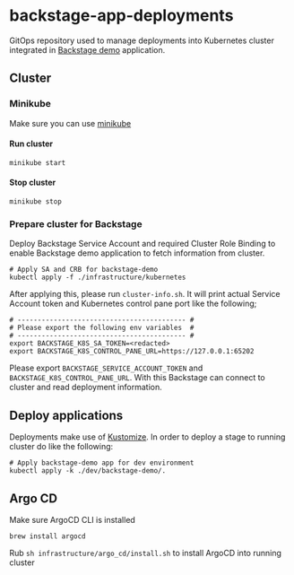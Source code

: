 # backstage-app-deployments

GitOps repository used to manage deployments into Kubernetes cluster integrated in [Backstage demo](https://github.com/floriandorau/backstage-demo) application.

## Cluster

### Minikube

Make sure you can use [minikube](https://minikube.sigs.k8s.io/docs/)

#### Run cluster

```shell
minikube start
```

#### Stop cluster

```shell
minikube stop
```

### Prepare cluster for Backstage

Deploy Backstage Service Account and required Cluster Role Binding to enable Backstage demo application to fetch information from cluster.

```shell
# Apply SA and CRB for backstage-demo 
kubectl apply -f ./infrastructure/kubernetes
```

After applying this, please run `cluster-info.sh`. It will print actual Service Account token and Kubernetes control pane port like the following;

```shell
# ------------------------------------------ #
# Please export the following env variables  #
# ------------------------------------------ #
export BACKSTAGE_K8S_SA_TOKEN=<redacted>
export BACKSTAGE_K8S_CONTROL_PANE_URL=https://127.0.0.1:65202
```

Please export `BACKSTAGE_SERVICE_ACCOUNT_TOKEN` and `BACKSTAGE_K8S_CONTROL_PANE_URL`. With this Backstage can connect to cluster and read deployment information.

## Deploy applications

Deployments make use of [Kustomize](https://kustomize.io/). In order to deploy a stage to running cluster do like the following:

```shell
# Apply backstage-demo app for dev environment
kubectl apply -k ./dev/backstage-demo/.
```

## Argo CD

Make sure ArgoCD CLI is installed

`brew install argocd`

Rub `sh infrastructure/argo_cd/install.sh` to install ArgoCD into running cluster
